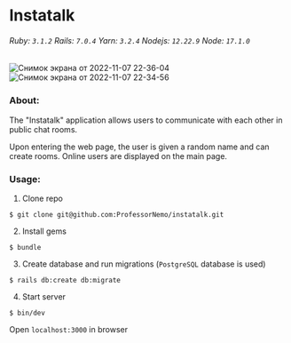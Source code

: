 # Instatalk

###### Ruby: `3.1.2` Rails: `7.0.4` Yarn: `3.2.4` Nodejs: `12.22.9` Node: `17.1.0`
![Снимок экрана от 2022-11-07 22-36-04](https://user-images.githubusercontent.com/102049907/200440355-da6e4088-38ea-4631-ad0f-2c8dce807766.png)
![Снимок экрана от 2022-11-07 22-34-56](https://user-images.githubusercontent.com/102049907/200440364-bc255b1c-b7e8-4d21-9a74-db0504bcacde.png)

### About:
The "Instatalk" application allows users to communicate with each other in public chat rooms.

Upon entering the web page, the user is given a random name and can create rooms. Online users are displayed on the main page.

### Usage:

1. Clone repo
```
$ git clone git@github.com:ProfessorNemo/instatalk.git
```

2. Install gems
```
$ bundle
```

3. Create database and run migrations (`PostgreSQL` database is used)
```
$ rails db:create db:migrate
```

4. Start server
```
$ bin/dev
```
Open `localhost:3000` in browser
